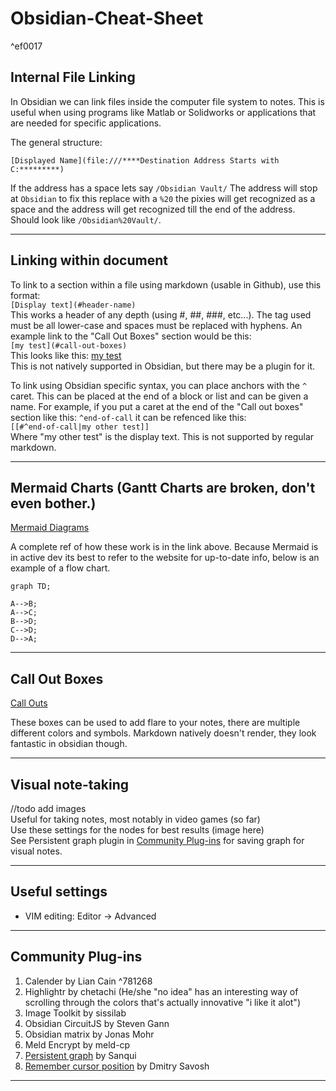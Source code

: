 # Obsidian-Cheat-Sheet

^ef0017

## Internal File Linking

In Obsidian we can link files inside the computer file system to notes. This is useful when using programs like Matlab or Solidworks or applications that are needed for specific applications. 

The general structure: 

```
[Displayed Name](file:///****Destination Address Starts with C:*********)
```

If the address has a space lets say `/Obsidian Vault/` The address will stop at `Obsidian` to fix this replace with a `%20` the pixies will get recognized as a space and the address will get recognized till the end of the address. Should look like `/Obsidian%20Vault/`. 

---
## Linking within document

To link to a section within a file using markdown (usable in Github), use this format:  
`[Display text](#header-name)`  
This works a header of any depth (using #, ##, ###, etc...). The tag used must be all lower-case and spaces must be replaced with hyphens. An example link to the "Call Out Boxes" section would be this:  
`[my test](#call-out-boxes)`  
This looks like this: [my test](#call-out-boxes)  
This is not natively supported in Obsidian, but there may be a plugin for it.

To link using Obsidian specific syntax, you can place anchors with the `^` caret. This can be placed at the end of a block or list and can be given a name. For example, if you put a caret at the end of the "Call out boxes" section like this: `^end-of-call` it can be refenced like this:  
`[[#^end-of-call|my other test]]`   
Where "my other test" is the display text. This is not supported by regular markdown.

---
## Mermaid Charts (Gantt Charts are broken, don't even bother.)
[Mermaid Diagrams](https://mermaid-js.github.io/mermaid/#/)

A complete ref of how these work is in the link above. Because Mermaid is in active dev its best to refer to the website for up-to-date info, below is an example of a flow chart.

```mermaid
graph TD;

A-->B;
A-->C;
B-->D;
C-->D;
D-->A;

```
---
## Call Out Boxes
[Call Outs](https://help.obsidian.md/Editing+and+formatting/Callouts)

These boxes can be used to add flare to your notes, there are multiple different colors and symbols. Markdown natively doesn't render, they look fantastic in obsidian though. 

---
## Visual note-taking

//todo add images  
Useful for taking notes, most notably in video games (so far)  
Use these settings for the nodes for best results (image here)  
See Persistent graph plugin in [Community Plug-ins](#community-plug-ins) for saving graph for visual notes.

---
## Useful settings

- VIM editing: Editor -> Advanced

---
## Community Plug-ins

1. Calender by Lian Cain ^781268
2. Highlightr by chetachi (He/she "no idea" has an interesting way of scrolling through the colors that's actually innovative "i like it alot")
3. Image Toolkit by sissilab
4. Obsidian CircuitJS by Steven Gann
5. Obsidian matrix by Jonas Mohr
6. Meld Encrypt by meld-cp
7. [Persistent graph](https://publish.obsidian.md/hub/02+-+Community+Expansions/02.05+All+Community+Expansions/Plugins/persistent-graph) by Sanqui
8. [Remember cursor position](https://github.com/dy-sh/obsidian-remember-cursor-position) by Dmitry Savosh

---